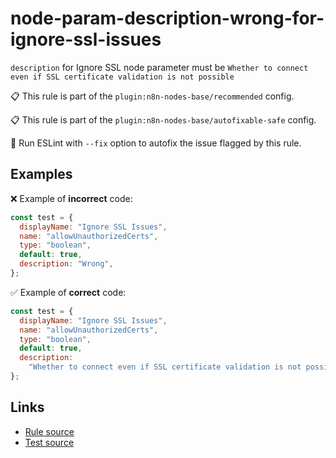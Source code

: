 [//]: # "File generated from a template. Do not edit this file directly."

# node-param-description-wrong-for-ignore-ssl-issues

`description` for Ignore SSL node parameter must be `Whether to connect even if SSL certificate validation is not possible`

📋 This rule is part of the `plugin:n8n-nodes-base/recommended` config.

📋 This rule is part of the `plugin:n8n-nodes-base/autofixable-safe` config.

🔧 Run ESLint with `--fix` option to autofix the issue flagged by this rule.

## Examples

❌ Example of **incorrect** code:

```js
const test = {
  displayName: "Ignore SSL Issues",
  name: "allowUnauthorizedCerts",
  type: "boolean",
  default: true,
  description: "Wrong",
};
```

✅ Example of **correct** code:

```js
const test = {
  displayName: "Ignore SSL Issues",
  name: "allowUnauthorizedCerts",
  type: "boolean",
  default: true,
  description:
    "Whether to connect even if SSL certificate validation is not possible",
};
```

## Links

- [Rule source](../../lib/rules/node-param-description-wrong-for-ignore-ssl-issues.ts)
- [Test source](../../tests/node-param-description-wrong-for-ignore-ssl-issues.test.ts)
